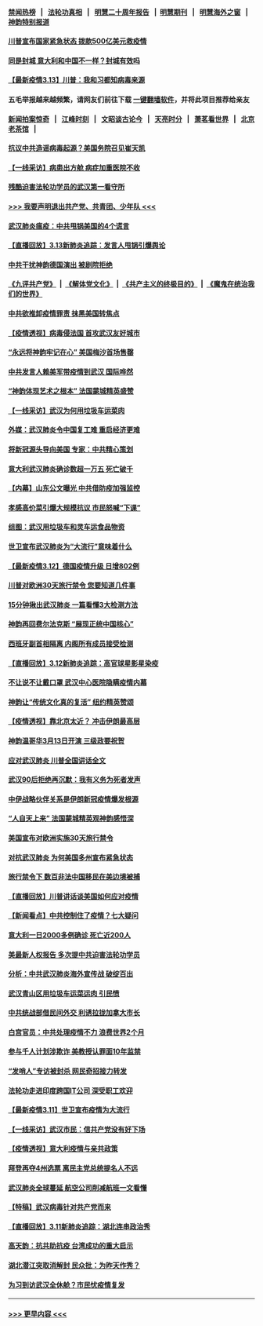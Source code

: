 #### [禁闻热榜](热点新闻.md?=0)  &nbsp;&nbsp;|&nbsp;&nbsp; [法轮功真相](https://github.com/gfw-breaker/truth/blob/master/README.md?=0) &nbsp;&nbsp;|&nbsp;&nbsp; [明慧二十周年报告](https://github.com/gfw-breaker/mh-reports/blob/master/README.md?=0) &nbsp;&nbsp;|&nbsp;&nbsp;[明慧期刊](https://github.com/gfw-breaker/mh-qikan) &nbsp;&nbsp;|&nbsp;&nbsp; [明慧海外之窗](https://github.com/gfw-breaker/mh-news/blob/master/README.md?=0) &nbsp;&nbsp;|&nbsp;&nbsp; [神韵特别报道](https://github.com/gfw-breaker/mh-news/blob/master/shenyun.md?=0)
#### [川普宣布国家紧急状态 拨款500亿美元救疫情](../pages/nf4514/n11939032.md?t=03140902) 
#### [同是封城 意大利和中国不一样？封城有效吗](../pages/nf4514/n11938855.md?t=03140902) 
#### [【最新疫情3.13】川普：我和习都知病毒来源](../pages/nf4514/n11936755.md?t=03140902) 
#### 五毛举报越来越频繁，请网友们前往下载 [一键翻墙软件](https://github.com/gfw-breaker/ssr-accounts)，并将此项目推荐给亲友
#### [新闻拍案惊奇](https://github.com/gfw-breaker/banned-news/blob/master/pages/link4.md) &nbsp;&nbsp;|&nbsp;&nbsp; [江峰时刻](https://github.com/gfw-breaker/banned-news/blob/master/pages/link4.md) &nbsp;&nbsp;|&nbsp;&nbsp; [文昭谈古论今](https://github.com/gfw-breaker/banned-news/blob/master/pages/link4.md) &nbsp;&nbsp;|&nbsp;&nbsp; [天亮时分](https://github.com/gfw-breaker/banned-news/blob/master/pages/link4.md) &nbsp;&nbsp;|&nbsp;&nbsp; [萧茗看世界](https://github.com/gfw-breaker/banned-news/blob/master/pages/link4.md) &nbsp;&nbsp;|&nbsp;&nbsp; [北京老茶馆](https://github.com/gfw-breaker/banned-news/blob/master/pages/link4.md) &nbsp;&nbsp;|&nbsp;&nbsp; 
#### [抗议中共造谣病毒起源？美国务院召见崔天凯](../pages/nf4514/n11938747.md?t=03140902) 
#### [【一线采访】病患出方舱 病症加重医院不收](../pages/nf4514/n11938627.md?t=03140902) 
#### [残酷迫害法轮功学员的武汉第一看守所](../pages/nf4514/n11935225.md?t=03140902) 
#### [>>> 我要声明退出共产党、共青团、少年队 <<<](https://github.com/begood0513/goodnews/blob/master/quit/letter.md) 
#### [武汉肺炎瘟疫：中共甩锅美国的4个谎言](../pages/nf4514/n11938370.md?t=03140902) 
#### [【直播回放】3.13新肺炎追踪：发言人甩锅引爆舆论](../pages/nf4514/n11938042.md?t=03140902) 
#### [中共干扰神韵德国演出 被剧院拒绝](../pages/nf4514/n11927987.md?t=03140902) 
#### [《九评共产党》](https://github.com/begood0513/9ping.md/blob/master/README.md) &nbsp;|&nbsp; [《解体党文化》](../../../../jtdwh.md/blob/master/README.md)  &nbsp;|&nbsp; [《共产主义的终极目的》](../../../../gczydzjmd.md/blob/master/README.md) &nbsp;|&nbsp; [《魔鬼在统治我们的世界》](../../../../mgztzwmdsj.md/blob/master/README.md) 
#### [中共欲推卸疫情罪责 抹黑美国转焦点](../pages/nf4514/n11937702.md?t=03140902) 
#### [【疫情透视】病毒侵法国 首攻武汉友好城市](../pages/nf4514/n11933899.md?t=03140902) 
#### [“永远将神韵牢记在心” 美国梅沙首场售罄](../pages/nf4514/n11937517.md?t=03140902) 
#### [中共发言人赖美军带疫情到武汉 国际哗然](../pages/nf4514/n11936484.md?t=03140902) 
#### [“神韵体现艺术之根本” 法国蒙城精英盛赞](../pages/nf4514/n11937066.md?t=03140902) 
#### [【一线采访】武汉为何用垃圾车运菜肉](../pages/nf4514/n11936647.md?t=03140902) 
#### [外媒：武汉肺炎令中国复工难 重启经济更难](../pages/nf4514/n11936267.md?t=03140902) 
#### [将新冠源头导向美国 专家：中共精心策划](../pages/nf4514/n11936432.md?t=03140902) 
#### [意大利武汉肺炎确诊数超一万五 死亡破千](../pages/nf4514/n11936332.md?t=03140902) 
#### [【内幕】山东公文曝光 中共借防疫加强监控](../pages/nf4514/n11934303.md?t=03140902) 
#### [孝感高价菜引爆大规模抗议 市民怒喊“下课”](../pages/nf4514/n11936264.md?t=03140902) 
#### [组图：武汉用垃圾车和灵车运食品物资](../pages/nf4514/n11935329.md?t=03140902) 
#### [世卫宣布武汉肺炎为“大流行”意味着什么](../pages/nf4514/n11935933.md?t=03140902) 
#### [【最新疫情3.12】德国疫情升级 日增802例](../pages/nf4514/n11933628.md?t=03140902) 
#### [川普对欧洲30天旅行禁令 您要知道几件事](../pages/nf4514/n11935870.md?t=03140902) 
#### [15分钟揪出武汉肺炎 一篇看懂3大检测方法](../pages/nf4514/n11933731.md?t=03140902) 
#### [神韵再回费尔法克斯 “展现正统中国核心”](../pages/nf4514/n11932754.md?t=03140902) 
#### [西班牙副首相隔离 内阁所有成员接受检测](../pages/nf4514/n11935473.md?t=03140902) 
#### [【直播回放】3.12新肺炎追踪：高官球星影星染疫](../pages/nf4514/n11935368.md?t=03140902) 
#### [不让说不让戴口罩 武汉中心医院隐瞒疫情内幕](../pages/nf4514/n11934980.md?t=03140902) 
#### [神韵让“传统文化真的复活” 纽约精英赞颂](../pages/nf4514/n11935011.md?t=03140902) 
#### [【疫情透视】靠北京太近？ 冲击伊朗最高层](../pages/nf4514/n11933475.md?t=03140902) 
#### [神韵温哥华3月13日开演 三级政要祝贺](../pages/nf4514/n11933782.md?t=03140902) 
#### [应对武汉肺炎 川普全国讲话全文](../pages/nf4514/n11934150.md?t=03140902) 
#### [武汉90后拒绝再沉默：我有义务为死者发声](../pages/nf4514/n11934044.md?t=03140902) 
#### [中伊战略伙伴关系是伊朗新冠疫情爆发根源](../pages/nf4514/n11933637.md?t=03140902) 
#### [“人自天上来” 法国蒙城精英观神韵感悟深](../pages/nf4514/n11933874.md?t=03140902) 
#### [美国宣布对欧洲实施30天旅行禁令](../pages/nf4514/n11933815.md?t=03140902) 
#### [对抗武汉肺炎 为何美国多州宣布紧急状态](../pages/nf4514/n11933167.md?t=03140902) 
#### [旅行禁令下 数百非法中国移民在美边境被捕](../pages/nf4514/n11933581.md?t=03140902) 
#### [【直播回放】川普讲话谈美国如何应对疫情](../pages/nf4514/n11933533.md?t=03140902) 
#### [【新闻看点】中共控制住了疫情？七大疑问](../pages/nf4514/n11933407.md?t=03140902) 
#### [意大利一日2000多例确诊 死亡近200人](../pages/nf4514/n11933484.md?t=03140902) 
#### [美最新人权报告 多次提中共迫害法轮功学员](../pages/nf4514/n11933487.md?t=03140902) 
#### [分析：中共武汉肺炎海外宣传战 破绽百出](../pages/nf4514/n11933338.md?t=03140902) 
#### [武汉青山区用垃圾车运菜运肉 引民愤](../pages/nf4514/n11933129.md?t=03140902) 
#### [中共统战部借民间外交 利诱拉拢加拿大市长](../pages/nf4514/n11930745.md?t=03140902) 
#### [白宫官员：中共处理疫情不力 浪费世界2个月](../pages/nf4514/n11932744.md?t=03140902) 
#### [参与千人计划涉欺诈 美教授认罪面10年监禁](../pages/nf4514/n11932927.md?t=03140902) 
#### [“发哨人”专访被封杀 网民奇招接力转发](../pages/nf4514/n11932830.md?t=03140902) 
#### [法轮功走进印度跨国IT公司 深受职工欢迎](../pages/nf4514/n11932395.md?t=03140902) 
#### [【最新疫情3.11】世卫宣布疫情为大流行](../pages/nf4514/n11931046.md?t=03140902) 
#### [【一线采访】武汉市民：信共产党没有好下场](../pages/nf4514/n11932623.md?t=03140902) 
#### [【疫情透视】意大利疫情与亲共政策](../pages/nf4514/n11929614.md?t=03140902) 
#### [拜登再夺4州选票 离民主党总统提名人不远](../pages/nf4514/n11932668.md?t=03140902) 
#### [武汉肺炎全球蔓延 航空公司削减航班一文看懂](../pages/nf4514/n11927605.md?t=03140902) 
#### [【特稿】武汉病毒针对共产党而来](../pages/nf4514/n11928818.md?t=03140902) 
#### [【直播回放】3.11新肺炎追踪：湖北连串政治秀](../pages/nf4514/n11932373.md?t=03140902) 
#### [高天韵：抗共助抗疫 台湾成功的重大启示](../pages/nf4514/n11929297.md?t=03140902) 
#### [湖北潜江突取消解封 民众批：为昨天作秀？](../pages/nf4514/n11931718.md?t=03140902) 
#### [为习到访武汉全休舱？市民忧疫情复发](../pages/nf4514/n11932065.md?t=03140902) 

----
#### [ >>> 更早内容 <<< ](../indexes/nf4514-earlier.md)
